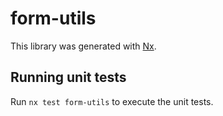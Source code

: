 # form-utils

This library was generated with [Nx](https://nx.dev).

## Running unit tests

Run `nx test form-utils` to execute the unit tests.
